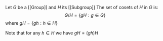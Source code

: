 Let $G$ be a [[Group]] and $H$ its [[Subgroup]]
The set of cosets of $H$ in $G$ is:
$$
G / H = \{ gH:g\in G \}
$$
where $gH=\{ gh:h\in H \}$

Note that for any $h\in H$ we have $gH=(gh)H$
